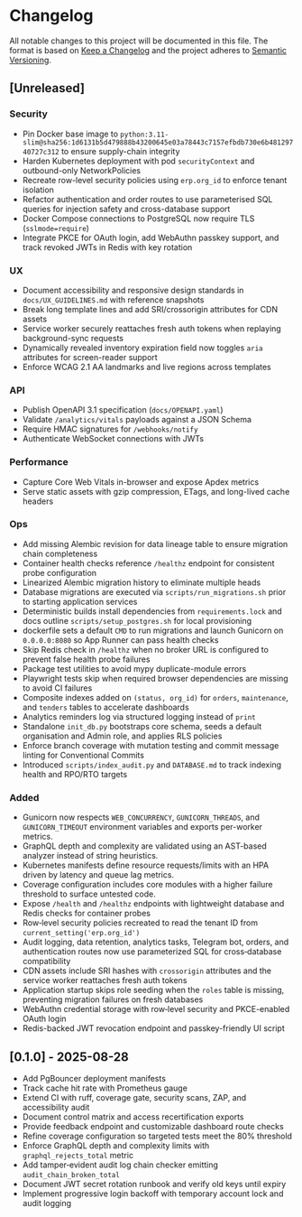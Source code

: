 # Changelog

All notable changes to this project will be documented in this file. The format is based on [Keep a Changelog](https://keepachangelog.com/en/1.1.0/) and the project adheres to [Semantic Versioning](https://semver.org/spec/v2.0.0.html).

## [Unreleased]

### Security
- Pin Docker base image to `python:3.11-slim@sha256:1d6131b5d479888b43200645e03a78443c7157efbdb730e6b48129740727c312` to ensure supply-chain integrity
- Harden Kubernetes deployment with pod `securityContext` and outbound-only NetworkPolicies
- Recreate row-level security policies using `erp.org_id` to enforce tenant isolation
- Refactor authentication and order routes to use parameterised SQL queries for injection safety and cross-database support
- Docker Compose connections to PostgreSQL now require TLS (`sslmode=require`)
- Integrate PKCE for OAuth login, add WebAuthn passkey support, and track revoked JWTs in Redis with key rotation

### UX
- Document accessibility and responsive design standards in `docs/UX_GUIDELINES.md` with reference snapshots
- Break long template lines and add SRI/crossorigin attributes for CDN assets
- Service worker securely reattaches fresh auth tokens when replaying background-sync requests
- Dynamically revealed inventory expiration field now toggles `aria` attributes for screen-reader support
- Enforce WCAG 2.1 AA landmarks and live regions across templates

### API
- Publish OpenAPI 3.1 specification (`docs/OPENAPI.yaml`)
- Validate `/analytics/vitals` payloads against a JSON Schema
- Require HMAC signatures for `/webhooks/notify`
- Authenticate WebSocket connections with JWTs

### Performance
- Capture Core Web Vitals in-browser and expose Apdex metrics
- Serve static assets with gzip compression, ETags, and long-lived cache headers

### Ops
- Add missing Alembic revision for data lineage table to ensure migration chain completeness
- Container health checks reference `/healthz` endpoint for consistent probe configuration
- Linearized Alembic migration history to eliminate multiple heads
- Database migrations are executed via `scripts/run_migrations.sh` prior to starting application services
- Deterministic builds install dependencies from `requirements.lock` and docs outline `scripts/setup_postgres.sh` for local provisioning
- dockerfile sets a default `CMD` to run migrations and launch Gunicorn on `0.0.0.0:8080` so App Runner can pass health checks
- Skip Redis check in `/healthz` when no broker URL is configured to prevent false health probe failures
- Package test utilities to avoid mypy duplicate-module errors
- Playwright tests skip when required browser dependencies are missing to avoid CI failures
- Composite indexes added on `(status, org_id)` for `orders`, `maintenance`, and `tenders` tables to accelerate dashboards
- Analytics reminders log via structured logging instead of `print`
- Standalone `init_db.py` bootstraps core schema, seeds a default organisation and Admin role, and applies RLS policies
- Enforce branch coverage with mutation testing and commit message linting for Conventional Commits
- Introduced `scripts/index_audit.py` and `DATABASE.md` to track indexing health and RPO/RTO targets

### Added
- Gunicorn now respects `WEB_CONCURRENCY`, `GUNICORN_THREADS`, and `GUNICORN_TIMEOUT` environment variables and exports per-worker metrics.
- GraphQL depth and complexity are validated using an AST-based analyzer instead of string heuristics.
- Kubernetes manifests define resource requests/limits with an HPA driven by latency and queue lag metrics.
- Coverage configuration includes core modules with a higher failure threshold to surface untested code.
- Expose `/health` and `/healthz` endpoints with lightweight database and Redis checks for container probes
- Row‑level security policies recreated to read the tenant ID from `current_setting('erp.org_id')`
- Audit logging, data retention, analytics tasks, Telegram bot, orders, and authentication routes now use parameterized SQL for cross‑database compatibility
- CDN assets include SRI hashes with `crossorigin` attributes and the service worker reattaches fresh auth tokens
- Application startup skips role seeding when the `roles` table is missing, preventing migration failures on fresh databases
- WebAuthn credential storage with row‑level security and PKCE-enabled OAuth login
- Redis-backed JWT revocation endpoint and passkey-friendly UI script

## [0.1.0] - 2025-08-28
- Add PgBouncer deployment manifests
- Track cache hit rate with Prometheus gauge
- Extend CI with ruff, coverage gate, security scans, ZAP, and accessibility audit
- Document control matrix and access recertification exports
- Provide feedback endpoint and customizable dashboard route checks
- Refine coverage configuration so targeted tests meet the 80% threshold
- Enforce GraphQL depth and complexity limits with `graphql_rejects_total` metric
- Add tamper‑evident audit log chain checker emitting `audit_chain_broken_total`
- Document JWT secret rotation runbook and verify old keys until expiry
- Implement progressive login backoff with temporary account lock and audit logging
